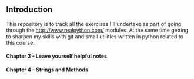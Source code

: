 ## Introduction

This repository is to track all the exercises I'll undertake as part of going through
the http://www.realpython.com/ modules. At the same time getting to sharpen my skills with 
git and small utilities written in python related to this course.


#### Chapter 3 - Leave yourself helpful notes


#### Chapter 4 - Strings and Methods


